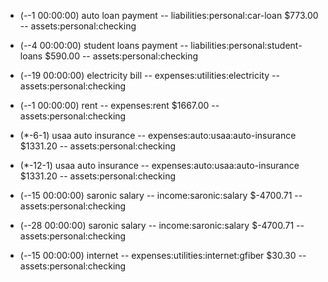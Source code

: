 - (*-*-1 00:00:00) auto loan payment
-- liabilities:personal:car-loan $773.00
-- assets:personal:checking

- (*-*-4 00:00:00) student loans payment
-- liabilities:personal:student-loans $590.00
-- assets:personal:checking

- (*-*-19 00:00:00) electricity bill 
-- expenses:utilities:electricity
-- assets:personal:checking

- (*-*-1 00:00:00) rent 
-- expenses:rent $1667.00
-- assets:personal:checking

- (*-6-1) usaa auto insurance 
-- expenses:auto:usaa:auto-insurance $1331.20
-- assets:personal:checking

- (*-12-1) usaa auto insurance 
-- expenses:auto:usaa:auto-insurance $1331.20
-- assets:personal:checking

- (*-*-15 00:00:00) saronic salary 
-- income:saronic:salary $-4700.71
-- assets:personal:checking

- (*-*-28 00:00:00) saronic salary 
-- income:saronic:salary $-4700.71
-- assets:personal:checking

- (*-*-15 00:00:00) internet
-- expenses:utilities:internet:gfiber $30.30
-- assets:personal:checking
